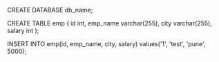 
CREATE DATABASE db_name;

CREATE TABLE emp ( 
id int,
emp_name varchar(255),
city varchar(255),
salary int
);

INSERT INTO emp(id, emp_name, city, salary)
values('1', 'test', 'pune', 5000);

